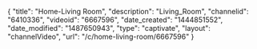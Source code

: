 {
    "title": "Home-Living Room",
    "description": "Living_Room",
    "channelid": "6410336",
    "videoid": "6667596",
    "date_created": "1444851552",
    "date_modified": "1487650943",
    "type": "captivate",
    "layout": "channelVideo",
    "url": "\/c\/home-living-room\/6667596"
}